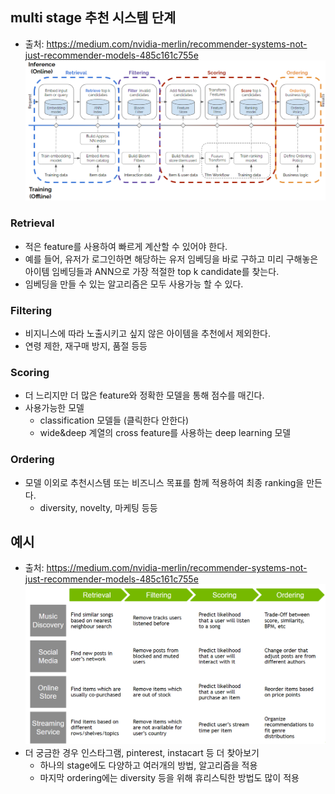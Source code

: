 ## multi stage 추천 시스템 단계

- 출처: https://medium.com/nvidia-merlin/recommender-systems-not-just-recommender-models-485c161c755e
![nvidia](./nvidia_merline_multi_stage_recsys.png)

### Retrieval
- 적은 feature를 사용하여 빠르게 계산할 수 있어야 한다.
- 예를 들어, 유저가 로그인하면 해당하는 유저 임베딩을 바로 구하고 미리 구해놓은 아이템 임베딩들과 ANN으로 가장 적절한 top k candidate를 찾는다.
- 임베딩을 만들 수 있는 알고리즘은 모두 사용가능 할 수 있다.

### Filtering
- 비지니스에 따라 노출시키고 싶지 않은 아이템을 추천에서 제외한다.
- 연령 제한, 재구매 방지, 품절 등등

### Scoring
- 더 느리지만 더 많은 feature와 정확한 모델을 통해 점수를 매긴다.
- 사용가능한 모델
  - classification 모델들 (클릭한다 안한다)
  - wide&deep 계열의 cross feature를 사용하는 deep learning 모델

### Ordering
- 모델 이외로 추천시스템 또는 비즈니스 목표를 함께 적용하여 최종 ranking을 만든다.
  - diversity, novelty, 마케팅 등등

## 예시
- 출처: https://medium.com/nvidia-merlin/recommender-systems-not-just-recommender-models-485c161c755e
![nvidia](./nvidia_merline_multi_stage_example.png)
- 더 궁금한 경우 인스타그램, pinterest, instacart 등 더 찾아보기
  - 하나의 stage에도 다양하고 여러개의 방법, 알고리즘을 적용
  - 마지막 ordering에는 diversity 등을 위해 휴리스틱한 방법도 많이 적용